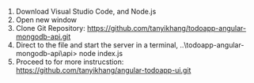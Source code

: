 1) Download Visual Studio Code, and Node.js
2) Open new window
3) Clone Git Repository: https://github.com/tanyikhang/todoapp-angular-mongodb-api.git
4) Direct to the file and start the server in a terminal, ..\todoapp-angular-mongodb-api\api> node index.js
5) Proceed to for more instrucstion: https://github.com/tanyikhang/angular-todoapp-ui.git
